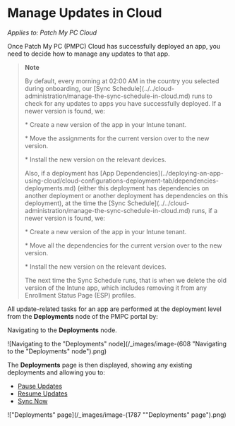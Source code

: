 # Manage Updates in Cloud

_Applies to: Patch My PC Cloud_

Once Patch My PC (PMPC) Cloud has successfully deployed an app, you need to decide how to manage any updates to that app.

> **Note**
>
> By default, every morning at 02:00 AM in the country you selected during onboarding, our \[Sync Schedule]\(../../cloud-administration/manage-the-sync-schedule-in-cloud.md) runs to check for any updates to apps you have successfully deployed. If a newer version is found, we:
>
> \* Create a new version of the app in your Intune tenant.
>
> \* Move the assignments for the current version over to the new version.
>
> \* Install the new version on the relevant devices.
>
> Also, if a deployment has \[App Dependencies]\(../deploying-an-app-using-cloud/cloud-configurations-deployment-tab/dependencies-deployments.md) (either this deployment has dependencies on another deployment or another deployment has dependencies on this deployment), at the time the \[Sync Schedule]\(../../cloud-administration/manage-the-sync-schedule-in-cloud.md) runs, if a newer version is found, we:
>
> \* Create a new version of the app in your Intune tenant.
>
> \* Move all the dependencies for the current version over to the new version.
>
> \* Install the new version on the relevant devices.
>
> The next time the Sync Schedule runs, that is when we delete the old version of the Intune app, which includes removing it from any Enrollment Status Page (ESP) profiles.

All update-related tasks for an app are performed at the deployment level from the **Deployments** node of the PMPC portal by:

Navigating to the **Deployments** node.

![Navigating to the "Deployments" node](/_images/image-(608 "Navigating to the \"Deployments\" node").png)

The **Deployments** page is then displayed, showing any existing deployments and allowing you to:

* [Pause Updates](pause-cloud-updates.md)
* [Resume Updates](resume-cloud-updates.md)
* [Sync Now](sync-now-cloud-feature.md)

!["Deployments" page](/_images/image-(1787 "\"Deployments\" page").png)